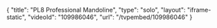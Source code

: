 {
    "title": "PL8 Professional Mandoline",
    "type": "solo",
    "layout": "iframe-static",
    "videoId": "109986046",
    "url": "\/tvpembed\/109986046"
}